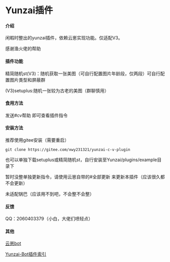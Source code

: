 # Yunzai插件

#### 介绍

闲暇时整出的yunzai插件，依赖云崽实现功能。仅适配V3。

感谢渔火佬的帮助

#### 插件功能

精简随机st(V3)：随机获取一张美图（可自行配置图片年龄段，仅两段）可自行配置图片类型和屏蔽群

(V3)setuplus:随机一张较为古老的美图（群聊慎用）

#### 食用方法

发送#cv帮助  即可查看插件指令

#### 安装方法

推荐使用gitee安装（需要重启）

```
git clone https://gitee.com/xwy231321/yunzai-c-v-plugin

```

也可以单独下载setuplus或精简随机st，自行安装至Yunzai/plugins/example目录下

暂时没整单独更新指令，请使用云崽自带的#全部更新 来更新本插件（应该很久都不会更新）

未适配锅巴（应该用不到吧，不会整不会整）

#### 反馈

QQ：2060403379（小白，大佬们喷轻点）

#### 其他

[云崽bot](https://gitee.com/Le-niao/Yunzai-Bot)

[Yunzai-Bot插件索引](https://gitee.com/Hikari666/Yunzai-Bot-plugins-index) 